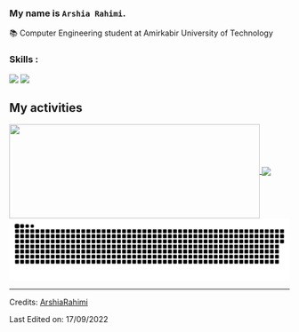 ### My name is `Arshia Rahimi`.

📚 Computer Engineering student at Amirkabir University of Technology



### Skills :
<img src="https://cdn.jsdelivr.net/gh/devicons/devicon/icons/java/java-original-wordmark.svg" width="35px"/>
<img src="https://cdn.jsdelivr.net/gh/devicons/devicon@latest/icons/c/c-original.svg" width="35px">&nbsp;&nbsp;&nbsp;&nbsp
<!-- <img src="https://cdn.jsdelivr.net/gh/devicons/devicon@latest/icons/python/python-original.svg" width="35px">&nbsp;&nbsp;&nbsp;&nbsp -->
<!-- <img src="https://cdn.jsdelivr.net/gh/devicons/devicon@latest/icons/git/git-original.svg" width="35px">&nbsp;&nbsp;&nbsp;&nbsp;&nbsp
<img src="https://cdn.jsdelivr.net/gh/devicons/devicon/icons/docker/docker-original.svg" width="35px"/>
<img src="https://cdn.jsdelivr.net/gh/devicons/devicon/icons/html5/html5-original.svg" width="35px"/>
<img src="https://cdn.jsdelivr.net/gh/devicons/devicon/icons/css3/css3-original.svg" width="35px"/>
<img src="https://cdn.jsdelivr.net/gh/devicons/devicon/icons/javascript/javascript-original.svg" width="35px"/>
<img src="https://cdn.jsdelivr.net/gh/devicons/devicon/icons/react/react-original-wordmark.svg" width="35px"/>
 -->



## My activities

<a href="https://github.com/ArshiaRahimi/github-readme-stats">
  <img width=450 height=170 align="center" src="https://github-readme-stats.vercel.app/api?username=ArshiaRahimi&theme=midnight-purple&show_icons=true&bg_color=0D1117&hide_border=true" />
</a>
<a href="https://github.com/ArshiaRahimi/github-readme-stats">
  <img align="center" src="https://github-readme-stats.vercel.app/api/top-langs/?username=ArshiaRahimi&theme=midnight-purple&layout=compact&bg_color=0D1117&hide_border=true" />
</a>

<div>
  <img src="https://github.com/Pepyn0/Pepyn0/raw/output/github-contribution-grid-snake.svg" alt="snake"></center>
</div>

<!-- ![Snake animation](https://github.com/Pepyn0/Pepyn0/blob/output/github-contribution-grid-snake.svg) -->

------
Credits: [ArshiaRahimi](https://github.com/ArshiaRahimi)

Last Edited on: 17/09/2022
